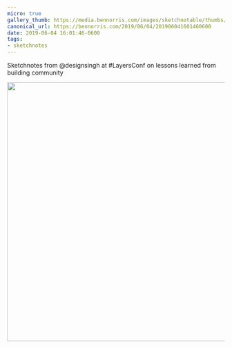 ```yaml
---
micro: true
gallery_thumb: https://media.bennorris.com/images/sketchnotable/thumbs/layers-2019-singh.jpg
canonical_url: https://bennorris.com/2019/06/04/201906041601460600
date: 2019-06-04 16:01:46-0600
tags:
- sketchnotes
---
```


Sketchnotes from @designsingh at #LayersConf on lessons learned from building community

<img src="https://media.bennorris.com/images/sketchnotable/layers-2019/layers-2019-singh.jpg" width="600" height="600" alt="" />